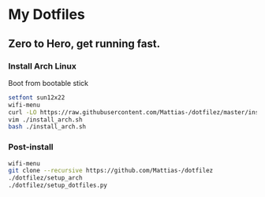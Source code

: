 # My Dotfiles

## Zero to Hero, get running fast.

### Install Arch Linux

Boot from bootable stick
```bash
setfont sun12x22
wifi-menu
curl -LO https://raw.githubusercontent.com/Mattias-/dotfilez/master/install_arch.sh
vim ./install_arch.sh
bash ./install_arch.sh
```


### Post-install

```bash
wifi-menu
git clone --recursive https://github.com/Mattias-/dotfilez
./dotfilez/setup_arch
./dotfilez/setup_dotfiles.py
```
